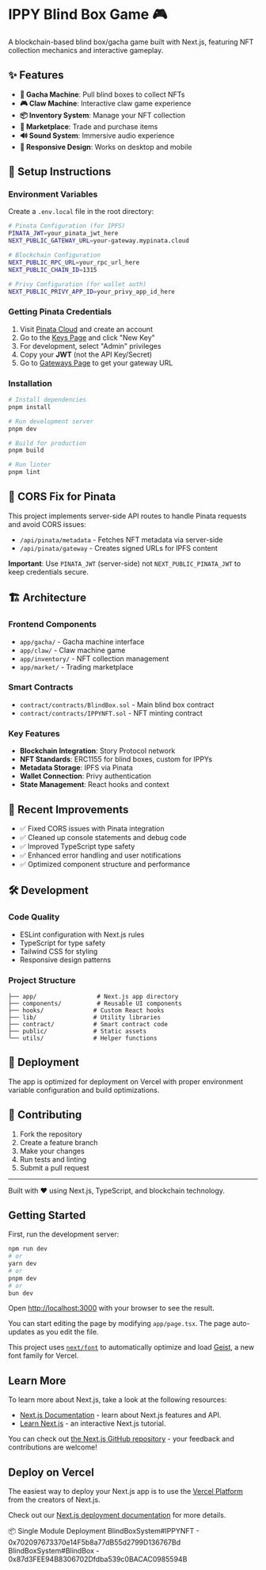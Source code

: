 # IPPY Blind Box Game 🎮

A blockchain-based blind box/gacha game built with Next.js, featuring NFT collection mechanics and interactive gameplay.

## ✨ Features

- **🎰 Gacha Machine**: Pull blind boxes to collect NFTs
- **🎮 Claw Machine**: Interactive claw game experience
- **📦 Inventory System**: Manage your NFT collection
- **🛒 Marketplace**: Trade and purchase items
- **🔊 Sound System**: Immersive audio experience
- **📱 Responsive Design**: Works on desktop and mobile

## 🚀 Setup Instructions

### Environment Variables

Create a `.env.local` file in the root directory:

```bash
# Pinata Configuration (for IPFS)
PINATA_JWT=your_pinata_jwt_here
NEXT_PUBLIC_GATEWAY_URL=your-gateway.mypinata.cloud

# Blockchain Configuration
NEXT_PUBLIC_RPC_URL=your_rpc_url_here
NEXT_PUBLIC_CHAIN_ID=1315

# Privy Configuration (for wallet auth)
NEXT_PUBLIC_PRIVY_APP_ID=your_privy_app_id_here
```

### Getting Pinata Credentials

1. Visit [Pinata Cloud](https://pinata.cloud/) and create an account
2. Go to the [Keys Page](https://app.pinata.cloud/keys) and click "New Key"
3. For development, select "Admin" privileges
4. Copy your **JWT** (not the API Key/Secret)
5. Go to [Gateways Page](https://app.pinata.cloud/gateways) to get your gateway URL

### Installation

```bash
# Install dependencies
pnpm install

# Run development server
pnpm dev

# Build for production
pnpm build

# Run linter
pnpm lint
```

## 🔧 CORS Fix for Pinata

This project implements server-side API routes to handle Pinata requests and avoid CORS issues:

- `/api/pinata/metadata` - Fetches NFT metadata via server-side
- `/api/pinata/gateway` - Creates signed URLs for IPFS content

**Important**: Use `PINATA_JWT` (server-side) not `NEXT_PUBLIC_PINATA_JWT` to keep credentials secure.

## 🏗️ Architecture

### Frontend Components

- `app/gacha/` - Gacha machine interface
- `app/claw/` - Claw machine game
- `app/inventory/` - NFT collection management
- `app/market/` - Trading marketplace

### Smart Contracts

- `contract/contracts/BlindBox.sol` - Main blind box contract
- `contract/contracts/IPPYNFT.sol` - NFT minting contract

### Key Features

- **Blockchain Integration**: Story Protocol network
- **NFT Standards**: ERC1155 for blind boxes, custom for IPPYs
- **Metadata Storage**: IPFS via Pinata
- **Wallet Connection**: Privy authentication
- **State Management**: React hooks and context

## 🎯 Recent Improvements

- ✅ Fixed CORS issues with Pinata integration
- ✅ Cleaned up console statements and debug code
- ✅ Improved TypeScript type safety
- ✅ Enhanced error handling and user notifications
- ✅ Optimized component structure and performance

## 🛠️ Development

### Code Quality

- ESLint configuration with Next.js rules
- TypeScript for type safety
- Tailwind CSS for styling
- Responsive design patterns

### Project Structure

```
├── app/                 # Next.js app directory
├── components/          # Reusable UI components
├── hooks/              # Custom React hooks
├── lib/                # Utility libraries
├── contract/           # Smart contract code
├── public/             # Static assets
└── utils/              # Helper functions
```

## 📱 Deployment

The app is optimized for deployment on Vercel with proper environment variable configuration and build optimizations.

## 🤝 Contributing

1. Fork the repository
2. Create a feature branch
3. Make your changes
4. Run tests and linting
5. Submit a pull request

---

Built with ❤️ using Next.js, TypeScript, and blockchain technology.

## Getting Started

First, run the development server:

```bash
npm run dev
# or
yarn dev
# or
pnpm dev
# or
bun dev
```

Open [http://localhost:3000](http://localhost:3000) with your browser to see the result.

You can start editing the page by modifying `app/page.tsx`. The page auto-updates as you edit the file.

This project uses [`next/font`](https://nextjs.org/docs/app/building-your-application/optimizing/fonts) to automatically optimize and load [Geist](https://vercel.com/font), a new font family for Vercel.

## Learn More

To learn more about Next.js, take a look at the following resources:

- [Next.js Documentation](https://nextjs.org/docs) - learn about Next.js features and API.
- [Learn Next.js](https://nextjs.org/learn) - an interactive Next.js tutorial.

You can check out [the Next.js GitHub repository](https://github.com/vercel/next.js) - your feedback and contributions are welcome!

## Deploy on Vercel

The easiest way to deploy your Next.js app is to use the [Vercel Platform](https://vercel.com/new?utm_medium=default-template&filter=next.js&utm_source=create-next-app&utm_campaign=create-next-app-readme) from the creators of Next.js.

Check out our [Next.js deployment documentation](https://nextjs.org/docs/app/building-your-application/deploying) for more details.

📦 Single Module Deployment
BlindBoxSystem#IPPYNFT - 0x702097673370e14F5b8a77dB55d2799D136767Bd
BlindBoxSystem#BlindBox - 0x87d3FEE94B8306702Dfdba539c0BACAC0985594B
